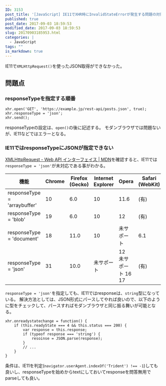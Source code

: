 ```yaml
---
ID: 3153
post_title: '[JavaScript] IE11でXHR時にInvalidStateErrorが発生する問題の対処法'
published: true
post_date: 2017-09-03 18:59:53
modified_date: 2017-09-03 18:59:53
slug: 20170903185953.html
categories: |
  - JavaScript
tags: ""
is_markdown: true
---
```

IE11で`XMLHttpRequest()`を使ったJSON取得ができなかった。

<!--more-->

## 問題点

### responseTypeを指定する順番

```language-javascript
xhr.open('GET', 'https://example.jp/rest-api/posts.json', true);
xhr.responseType = 'json';
xhr.send();
```

responseTypeの設定は、`open()`の後に記述する。
モダンブラウザでは問題ないが、IE11などではエラーとなる。


### IE11ではresponseTypeにJSONが指定できない

[XMLHttpRequest - Web API インターフェイス | MDN](https://developer.mozilla.org/ja/docs/Web/API/XMLHttpRequest)を確認すると、IE11では`responseType = 'json'`が未対応である事がわかる。

| 機能 | Chrome | Firefox (Gecko) | Internet Explorer | Opera | Safari (WebKit) | 
| --- | --- | --- | --- | --- | --- |
| responseType = 'arraybuffer' | 10 | 6.0 | 10 | 11.6 | (有) |
| responseType = 'blob' | 19 | 6.0 | 10 | 12 | (有) |
| responseType = 'document' | 18 | 11.0 | 10 | 未サポート | 6.1 |
| responseType = 'json' | 31 | 10.0 | 未サポート| 12 <br>未サポート 16<br>17 | (有) |

`responseType = 'json'`を指定しても、IE11ではresponseは、`string`型になっている。
解決方法としては、JSON形式にパースしてやれば良いので、以下のように型をチェックして、パースすればモダンブラウザと同じ振る舞いが可能となる。

```language-javascript
xhr.onreadystatechange = function() {
    if (this.readyState === 4 && this.status === 200) {
        var response = this.response;
        if (typeof response === 'string') {
            resoinse = JSON.parse(response);
        }
        // ...
    }
}
```

条件は、IE11を判定(`navigator.userAgent.indexOf('Trident') !== -1`)しても良いし、responseTypeを始めからtextにしておいてresponseを問答無用でparseしても良い。